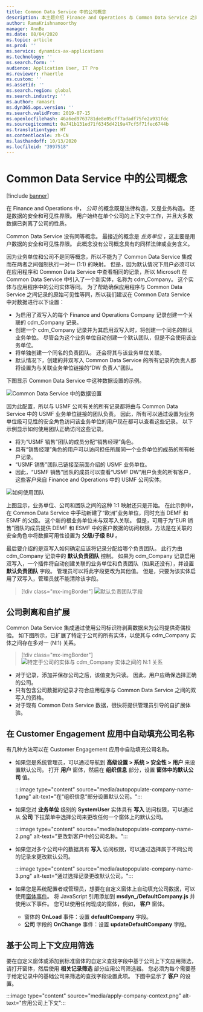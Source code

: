 ```yaml
---
title: Common Data Service 中的公司概念
description: 本主题介绍 Finance and Operations 与 Common Data Service 之间的公司数据集成。
author: RamaKrishnamoorthy
manager: AnnBe
ms.date: 08/04/2020
ms.topic: article
ms.prod: ''
ms.service: dynamics-ax-applications
ms.technology: ''
ms.search.form: ''
audience: Application User, IT Pro
ms.reviewer: rhaertle
ms.custom: ''
ms.assetid: ''
ms.search.region: global
ms.search.industry: ''
ms.author: ramasri
ms.dyn365.ops.version: ''
ms.search.validFrom: 2019-07-15
ms.openlocfilehash: 46a6ed9763781de8e05cff7adadf75fe2a931fdc
ms.sourcegitcommit: 0a741b131ed71f6345d4219a47cf5f71fec6744b
ms.translationtype: HT
ms.contentlocale: zh-CN
ms.lasthandoff: 10/13/2020
ms.locfileid: "3997518"
---
```

# <a name="company-concept-in-common-data-service"></a>Common Data Service 中的公司概念

[!include [banner](../../includes/banner.md)]


在 Finance and Operations 中， *公司* 的概念既是法律构造，又是业务构造。 还是数据的安全和可见性界限。 用户始终在单个公司的上下文中工作，并且大多数数据已剥离了公司的性质。

Common Data Service 没有同等概念。 最接近的概念是 *业务单位* ，这主要是用户数据的安全和可见性界限。 此概念没有公司概念具有的同样法律或业务含义。

因为业务单位和公司不是同等概念，所以不能为了 Common Data Service 集成而在两者之间强制执行一对一 (1:1) 的映射。 但是，因为默认情况下用户必须可以在应用程序和 Common Data Service 中查看相同的记录，所以 Microsoft 在 Common Data Service 中引入了一个新实体，名称为 cdm\_Company。 这个实体与应用程序中的公司实体等同。 为了帮助确保应用程序与 Common Data Service 之间记录的原始可见性等同，所以我们建议在 Common Data Service 中对数据进行以下设置：

+ 为启用了双写入的每个 Finance and Operations Company 记录创建一个关联的 cdm\_Company 记录。
+ 创建一个 cdm\_Company 记录并为其启用双写入时，将创建一个同名的默认业务单位。 尽管会为这个业务单位自动创建一个默认团队，但是不会使用该业务单位。
+ 将单独创建一个同名的负责团队。 还会将其与该业务单位关联。
+ 默认情况下，创建的并双写入 Common Data Service 的所有记录的负责人都将设置为与关联业务单位链接的“DW 负责人”团队。

下图显示 Common Data Service 中这种数据设置的示例。

![Common Data Service 中的数据设置](media/dual-write-company-1.png)

因为此配置，所以与 USMF 公司有关的所有记录都将由与 Common Data Service 中的 USMF 业务单位链接的团队负责。 因此，所有可以通过设置为业务单位级可见性的安全角色访问该业务单位的用户现在都可以查看这些记录。 以下示例显示如何使用团队正确访问这些记录。

+ 将为“USMF 销售”团队的成员分配“销售经理”角色。
+ 具有“销售经理”角色的用户可以访问担任所属同一个业务单位的成员的所有帐户记录。
+ “USMF 销售”团队已链接至前面介绍的 USMF 业务单位。
+ 因此，“USMF 销售”团队的成员可以查看“USMF DW”用户负责的所有客户，这些客户来自 Finance and Operations 中的 USMF 公司实体。

![如何使用团队](media/dual-write-company-2.png)

上图显示，业务单位、公司和团队之间的这种 1:1 映射还只是开始。 在此示例中，在 Common Data Service 中手动新建了“欧洲”业务单位，同时充当 DEMF 和 ESMF 的父级。 这个新的根业务单位未与双写入关联。 但是，可用于为“EUR 销售”团队的成员提供 DEMF 和 ESMF 中的客户数据的访问权限，方法是在关联的安全角色中将数据可用性设置为 **父级/子级 BU** 。

最后要介绍的是双写入如何确定应该将记录分配给哪个负责团队。 此行为由 cdm\_Company 记录中的 **默认负责团队** 控制。 如果为 cdm\_Company 记录启用双写入，一个插件将自动创建关联的业务单位和负责团队（如果还没有），并设置 **默认负责团队** 字段。 管理员可以将此字段更改为其他值。 但是，只要为该实体启用了双写入，管理员就不能清除该字段。

> [!div class="mx-imgBorder"]
![默认负责团队字段](media/dual-write-default-owning-team.jpg)

## <a name="company-striping-and-bootstrapping"></a>公司剥离和自扩展

Common Data Service 集成通过使用公司标识符剥离数据来为公司提供奇偶校验。 如下图所示，已扩展了特定于公司的所有实体，以使其与 cdm\_Company 实体之间存在多对一 (N:1) 关系。

> [!div class="mx-imgBorder"]
![特定于公司的实体与 cdm_Company 实体之间的 N:1 关系](media/dual-write-bootstrapping.png)

+ 对于记录，添加并保存公司之后，该值变为只读。 因此，用户应确保选择正确的公司。
+ 只有包含公司数据的记录才符合应用程序与 Common Data Service 之间的双写入的资格。
+ 对于现有 Common Data Service 数据，很快将提供管理员引导的自扩展体验。


## <a name="autopopulate-company-name-in-customer-engagement-apps"></a>在 Customer Engagement 应用中自动填充公司名称

有几种方法可以在 Customer Engagement 应用中自动填充公司名称。

+ 如果您是系统管理员，可以通过导航到 **高级设置 > 系统 > 安全性 > 用户** 来设置默认公司。 打开 **用户** 窗体，然后在 **组织信息** 部分，设置 **窗体中的默认公司** 值。

    :::image type="content" source="media/autopopulate-company-name-1.png" alt-text="在“组织信息”部分设置默认公司。":::

+ 如果您对 **业务单位** 级别的 **SystemUser** 实体具有 **写入** 访问权限，可以通过从 **公司** 下拉菜单中选择公司来更改任何一个窗体上的默认公司。

    :::image type="content" source="media/autopopulate-company-name-2.png" alt-text="更改新客户中的公司名称。":::

+ 如果您对多个公司中的数据具有 **写入** 访问权限，可以通过选择属于不同公司的记录来更改默认公司。

    :::image type="content" source="media/autopopulate-company-name-3.png" alt-text="通过选择记录更改默认公司。":::

+ 如果您是系统配置者或管理员，想要在自定义窗体上自动填充公司数据，可以使用[窗体事件](https://docs.microsoft.com/powerapps/developer/model-driven-apps/clientapi/events-forms-grids)。 将 JavaScript 引用添加到 **msdyn_/DefaultCompany.js** 并使用以下事件。 您可以使用任何现成的窗体，例如， **客户** 窗体。

    + 窗体的 **OnLoad** 事件：设置 **defaultCompany** 字段。
    + **公司** 字段的 **OnChange** 事件：设置 **updateDefaultCompany** 字段。

## <a name="apply-filtering-based-on-the-company-context"></a>基于公司上下文应用筛选

要在自定义窗体或添加到标准窗体的自定义查找字段中基于公司上下文应用筛选，请打开窗体，然后使用 **相关记录筛选** 部分应用公司筛选器。 您必须为每个需要基于给定记录中的基础公司来筛选的查找字段设置此项。 下图中显示了 **客户** 的设置。

:::image type="content" source="media/apply-company-context.png" alt-text="应用公司上下文":::

